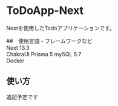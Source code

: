 # ToDoApp-Next
Nextを使用したTodoアプリケーションです。

##　使用言語・フレームワークなど  
Next 13.3  
ChakraUI 
Prisma 5
mySQL 5.7  
Docker

## 使い方  
追記予定です